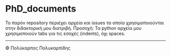 # PhD_documents
Το παρόν repository περιέχει αρχεία και issues τα οποία χρησιμοποιούνται στην διδακτορική μου διατριβή.
Προσοχή: Τα python αρχεία μου χρησιμοποιούν tabs για τις εσοχές (indents), όχι spaces.





------------------------------
© Πολύκαρπος Πολυκαρπίδης
